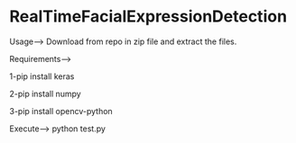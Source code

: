 # RealTimeFacialExpressionDetection
Usage-->
Download from repo in zip file and extract the files.

Requirements-->

1-pip install keras

2-pip install numpy

3-pip install opencv-python

Execute-->
python test.py
